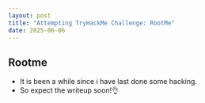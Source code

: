 ```yaml
---
layout: post
title: "Attempting TryHackMe Challenge: RootMe"
date: 2025-06-06
---
```


## Rootme
- It is been a while since i have last done some hacking.
- So expect the writeup soon!👌